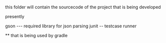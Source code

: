 this folder will contain the sourcecode of the project that is being developed

presently 

gson --- required library for json parsing 
junit -- testcase runner 

** that is being used by gradle
